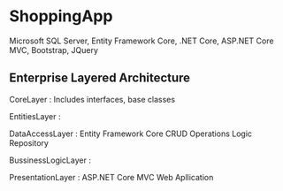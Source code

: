# ShoppingApp
Microsoft SQL Server, Entity Framework Core, .NET Core, ASP.NET Core MVC, Bootstrap, JQuery

## Enterprise Layered Architecture

CoreLayer : Includes interfaces, base classes

EntitiesLayer : 

DataAccessLayer : Entity Framework Core CRUD Operations Logic Repository

BussinessLogicLayer : 

PresentationLayer : ASP.NET Core MVC Web Apllication 
